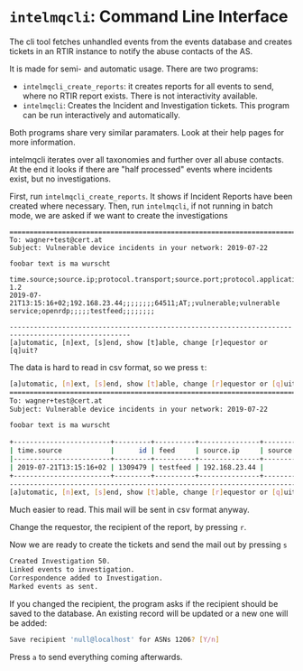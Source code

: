 `intelmqcli`: Command Line Interface
====================================

The cli tool fetches unhandled events from the events database and creates tickets in an RTIR instance to notify the abuse contacts of the AS.

It is made for semi- and automatic usage. There are two programs:

* `intelmqcli_create_reports`: it creates reports for all events to send, where no RTIR report exists. There is not interactivity available.
* `intelmqcli`: Creates the Incident and Investigation tickets. This program can be run interactively and automatically.

Both programs share very similar paramaters. Look at their help pages for more information.

intelmqcli iterates over all taxonomies and further over all abuse contacts.
At the end it looks if there are "half processed" events where incidents exist, but no investigations.

First, run `intelmqcli_create_reports`. It shows if Incident Reports have been created where necessary.
Then, run `intelmqcli`, if not running in batch mode, we are asked if we want to create the investigations
```
====================================================================================================
To: wagner+test@cert.at
Subject: Vulnerable device incidents in your network: 2019-07-22

foobar text is ma wurscht
    
time.source;source.ip;protocol.transport;source.port;protocol.application;source.fqdn;source.local_hostname;source.local_ip;source.url;source.asn;source.geolocation.cc;source.geolocation.city;classification.taxonomy;classification.type;classification.identifier;destination.ip;destination.port;destination.fqdn;destination.url;feed;event_description.text;event_description.url;malware.name;extra;comment;additional_field_freetext;feed.documentation;version: 1.2
2019-07-21T13:15:16+02;192.168.23.44;;;;;;;;64511;AT;;vulnerable;vulnerable service;openrdp;;;;;testfeed;;;;;;;;

----------------------------------------------------------------------------------------------------
[a]utomatic, [n]ext, [s]end, show [t]able, change [r]equestor or [q]uit? 
```

The data is hard to read in csv format, so we press `t`:

```bash
[a]utomatic, [n]ext, [s]end, show [t]able, change [r]equestor or [q]uit? t
====================================================================================================
To: wagner+test@cert.at
Subject: Vulnerable device incidents in your network: 2019-07-22

foobar text is ma wurscht
    
+------------------------+---------+----------+---------------+---------------+--------------+--------------+-------------------------+---------------------------+---------------+-------------------------+-------------------+-----------------------------+---------------------------+-----------------------+-----------+------------------+--------------------+--------------------+-------------------+--------------------------+-------------------------+---------+----------------------+----------------+------------------------+----------------------+
| time.source            |      id | feed     | source.ip     | source.port   | source.url   |   source.asn | source.geolocation.cc   | source.geolocation.city   | source.fqdn   | source.local_hostname   | source.local_ip   | classification.identifier   | classification.taxonomy   | classification.type   | comment   | destination.ip   | destination.port   | destination.fqdn   | destination.url   | event_description.text   | event_description.url   | extra   | feed.documentation   | malware.name   | protocol.application   | protocol.transport   |
|------------------------+---------+----------+---------------+---------------+--------------+--------------+-------------------------+---------------------------+---------------+-------------------------+-------------------+-----------------------------+---------------------------+-----------------------+-----------+------------------+--------------------+--------------------+-------------------+--------------------------+-------------------------+---------+----------------------+----------------+------------------------+----------------------|
| 2019-07-21T13:15:16+02 | 1309479 | testfeed | 192.168.23.44 |               |              |        64511 | AT                      |                           |               |                         |                   | openrdp                     | vulnerable                | vulnerable service    |           |                  |                    |                    |                   |                          |                         |         |                      |                |                        |                      |
+------------------------+---------+----------+---------------+---------------+--------------+--------------+-------------------------+---------------------------+---------------+-------------------------+-------------------+-----------------------------+---------------------------+-----------------------+-----------+------------------+--------------------+--------------------+-------------------+--------------------------+-------------------------+---------+----------------------+----------------+------------------------+----------------------+
----------------------------------------------------------------------------------------------------
[a]utomatic, [n]ext, [s]end, show [t]able, change [r]equestor or [q]uit? 

```

Much easier to read. This mail will be sent in csv format anyway.

Change the requestor, the recipient of the report, by pressing `r`.

Now we are ready to create the tickets and send the mail out by pressing `s`

```bash
Created Investigation 50.
Linked events to investigation.
Correspondence added to Investigation.
Marked events as sent.
```

If you changed the recipient, the program asks if the recipient should be saved to the database. An existing record will be updated or a new one will be added:
```bash
Save recipient 'null@localhost' for ASNs 1206? [Y/n]
```

Press `a` to send everything coming afterwards.
